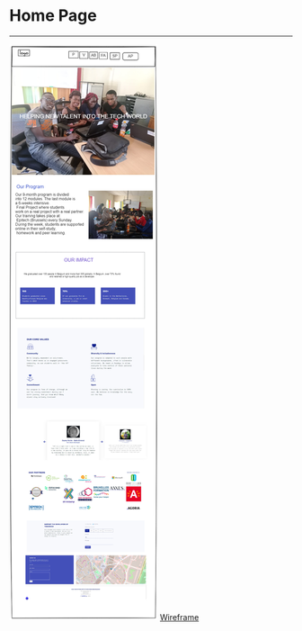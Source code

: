 # Home Page

---

![Home Deseign](/planning/images/HomeDeseign.png)
[Wireframe](https://excalidraw.com/)
